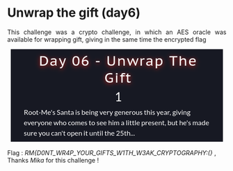 # Unwrap the gift (day6)

<p align="justify">This challenge was a crypto challenge, in which an AES oracle was available for wrapping gift, giving in the same time the encrypted flag</p> 

<p align="center"><img src="Screenshots/S1.png" alt="Desc"></p>

Flag : _RM{D0NT_WR4P_YOUR_GIFTS_W1TH_W3AK_CRYPTOGRAPHY:(}_ , Thanks _Mika_ for this challenge ! 
